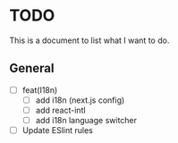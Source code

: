 # TODO

This is a document to list what I want to do.

## General

* [ ] feat(I18n)
  * [ ] add i18n (next.js config)
  * [ ] add react-intl
  * [ ] add i18n language switcher
* [ ] Update ESlint rules
